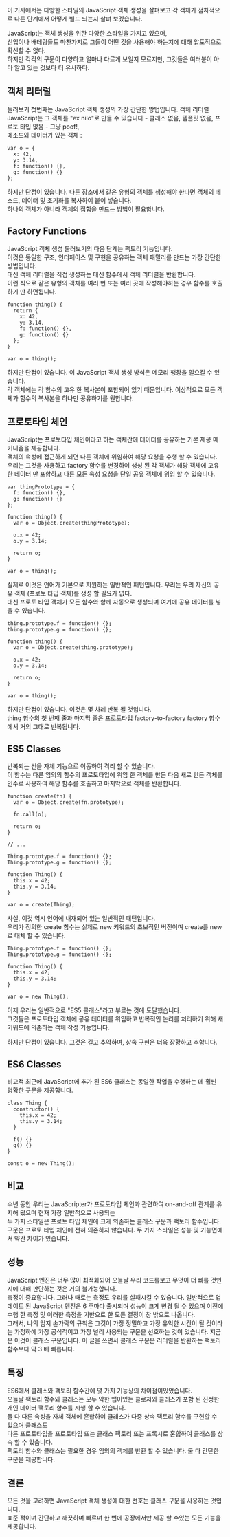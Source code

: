 이 기사에서는 다양한 스타일의 JavaScript 객체 생성을 살펴보고 각 객체가 점차적으로 다른 단계에서 어떻게 빌드 되는지 살펴 보겠습니다.  

JavaScript는 객체 생성을 위한 다양한 스타일을 가지고 있으며,  
신입이나 배테랑들도 마찬가지로 그들이 어떤 것을 사용해야 하는지에 대해 압도적으로 확신할 수 없다.  
하지만 각각의 구문이 다양하고 얼마나 다르게 보일지 모르지만, 그것들은 여러분이 아마 알고 있는 것보다 더 유사하다.  

## 객체 리터럴
둘러보기 첫번째는 JavaScript 객체 생성의 가장 간단한 방법입니다.
객체 리터럴 JavaScript는 그 객체를 "ex nilo"로 만들 수 있습니다 - 클래스 없음, 템플릿 없음, 프로토 타입 없음 - 그냥 poof!,  
메소드와 데이터가 있는 객체 :
````
var o = {
  x: 42,
  y: 3.14,
  f: function() {},
  g: function() {}
};
````  
하지만 단점이 있습니다. 다른 장소에서 같은 유형의 객체를 생성해야 한다면 객체의 메소드, 데이터 및 초기화를 복사하여 붙여 넣습니다.  
하나의 객체가 아니라 객체의 집합을 만드는 방법이 필요합니다.  

## Factory Functions
JavaScript 객체 생성 둘러보기의 다음 단계는 팩토리 기능입니다.   
이것은 동일한 구조, 인터페이스 및 구현을 공유하는 객체 패밀리를 만드는 가장 간단한 방법입니다.  
대신 객체 리터럴을 직접 생성하는 대신 함수에서 객체 리터럴을 반환합니다.  
이런 식으로 같은 유형의 객체를 여러 번 또는 여러 곳에 작성해야하는 경우 함수를 호출하기 만 하면됩니다.

````
function thing() {
  return {
    x: 42,
    y: 3.14,
    f: function() {},
    g: function() {}
  };
}

var o = thing();
````  
하지만 단점이 있습니다. 이 JavaScript 객체 생성 방식은 메모리 팽창을 일으킬 수 있습니다.  
각 객체에는 각 함수의 고유 한 복사본이 포함되어 있기 때문입니다. 이상적으로 모든 객체가 함수의 복사본을 하나만 공유하기를 원합니다.  

## 프로토타입 체인
JavaScript는 프로토타입 체인이라고 하는 객체간에 데이터를 공유하는 기본 제공 메커니즘을 제공합니다.  
객체의 속성에 접근하게 되면 다른 객체에 위임하여 해당 요청을 수행 할 수 있습니다.  
우리는 그것을 사용하고 factory 함수를 변경하여 생성 된 각 객체가 해당 객체에 고유 한 데이터 만 포함하고 다른 모든 속성 요청을 단일 공유 객체에 위임 할 수 있습니다.  
````
var thingPrototype = {
  f: function() {},
  g: function() {}
};

function thing() {
  var o = Object.create(thingPrototype);

  o.x = 42;
  o.y = 3.14;

  return o;
}

var o = thing();
````
실제로 이것은 언어가 기본으로 지원하는 일반적인 패턴입니다. 우리는 우리 자신의 공유 객체 (프로토 타입 객체)를 생성 할 필요가 없다.  
대신 프로토 타입 객체가 모든 함수와 함께 자동으로 생성되며 여기에 공유 데이터를 넣을 수 있습니다.  
````
thing.prototype.f = function() {};
thing.prototype.g = function() {};

function thing() {
  var o = Object.create(thing.prototype);

  o.x = 42;
  o.y = 3.14;

  return o;
}

var o = thing();
````
하지만 단점이 있습니다. 이것은 몇 차례 반복 될 것입니다.  
thing 함수의 첫 번째 줄과 마지막 줄은 프로토타입 factory-to-factory factory 함수에서 거의 그대로 반복됩니다.  

## ES5 Classes
반복되는 선을 자체 기능으로 이동하여 격리 할 수 ​​있습니다.  
이 함수는 다른 임의의 함수의 프로토타입에 위임 한 객체를 만든 다음 새로 만든 객체를 인수로 사용하여 해당 함수를 호출하고 마지막으로 객체를 반환합니다.  
````
function create(fn) {
  var o = Object.create(fn.prototype);

  fn.call(o);

  return o;
}

// ...

Thing.prototype.f = function() {};
Thing.prototype.g = function() {};

function Thing() {
  this.x = 42;
  this.y = 3.14;
}

var o = create(Thing);
````
사실, 이것 역시 언어에 내재되어 있는 일반적인 패턴입니다.  
우리가 정의한 create 함수는 실제로 new 키워드의 초보적인 버전이며 create를 new로 대체 할 수 있습니다.  
````
Thing.prototype.f = function() {};
Thing.prototype.g = function() {};

function Thing() {
  this.x = 42;
  this.y = 3.14;
}

var o = new Thing();
````
이제 우리는 일반적으로 "ES5 클래스"라고 부르는 것에 도달했습니다.  
그것들은 프로토타입 객체에 공유 데이터를 위임하고 반복적인 논리를 처리하기 위해 새 키워드에 의존하는 객체 작성 기능입니다.  

하지만 단점이 있습니다. 그것은 길고 추악하며, 상속 구현은 더욱 장황하고 추합니다.  

## ES6 Classes
비교적 최근에 JavaScript에 추가 된 ES6 클래스는 동일한 작업을 수행하는 데 훨씬 명확한 구문을 제공합니다.  
````
class Thing {
  constructor() {
    this.x = 42;
    this.y = 3.14;
  }

  f() {}
  g() {}
}

const o = new Thing();
````

## 비교
수년 동안 우리는 JavaScripter가 프로토타입 체인과 관련하여 on-and-off 관계를 유지해 왔으며 현재 가장 일반적으로 사용되는  
두 가지 스타일은 프로토 타입 체인에 크게 의존하는 클래스 구문과 팩토리 함수입니다.  
구문은 프로토 타입 체인에 전혀 의존하지 않습니다. 두 가지 스타일은 성능 및 기능면에서 약간 차이가 있습니다.  

## 성능
JavaScript 엔진은 너무 많이 최적화되어 오늘날 우리 코드를보고 무엇이 더 빠를 것인지에 대해 판단하는 것은 거의 불가능합니다.  
측정이 중요합니다. 그러나 때로는 측정도 우리를 실패시킬 수 있습니다. 일반적으로 업데이트 된 JavaScript 엔진은 6 주마다 출시되며 성능이 크게 변경 될 수 있으며 이전에 수행 한 측정 및 이러한 측정을 기반으로 한 모든 결정이 창 밖으로 나옵니다.  
그래서, 나의 엄지 손가락의 규칙은 그것이 가장 정밀하고 가장 유익한 시간이 될 것이라는 가정하에 가장 공식적이고 가장 널리 사용되는 구문을 선호하는 것이 었습니다. 지금은 이것이 클래스 구문입니다. 이 글을 쓰면서 클래스 구문은 리터럴을 반환하는 팩토리 함수보다 약 3 배 빠릅니다.  

## 특징
ES6에서 클래스와 팩토리 함수간에 몇 가지 기능상의 차이점이있었습니다.  
오늘날 팩토리 함수와 클래스는 모두 약한 맵이있는 클로저와 클래스가 포함 된 진정한 개인 데이터 팩토리 함수를 시행 할 수 있습니다.  
둘 다 다른 속성을 자체 객체에 혼합하여 클래스가 다중 상속 팩토리 함수를 구현할 수 있으며 클래스도  
다른 프로토타입을 프로토타입 또는 클래스 팩토리 또는 프록시로 혼합하여 클래스를 상속 할 수 있습니다.  
팩토리 함수와 클래스는 필요한 경우 임의의 객체를 반환 할 수 있습니다. 둘 다 간단한 구문을 제공합니다.  

## 결론
모든 것을 고려하면 JavaScript 객체 생성에 대한 선호는 클래스 구문을 사용하는 것입니다.  
표준 적이며 간단하고 깨끗하며 빠르며 한 번에 공장에서만 제공 할 수있는 모든 기능을 제공합니다.  

